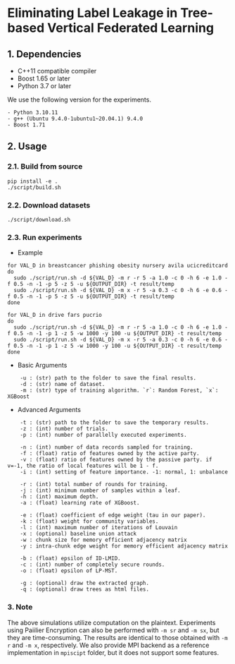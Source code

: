 # Eliminating Label Leakage in Tree-based Vertical Federated Learning

## 1. Dependencies

- C++11 compatible compiler
- Boost 1.65 or later
- Python 3.7 or later

We use the following version for the experiments.

```
- Python 3.10.11
- g++ (Ubuntu 9.4.0-1ubuntu1~20.04.1) 9.4.0
- Boost 1.71
```

## 2. Usage

### 2.1. Build from source

```shell
pip install -e .
./script/build.sh
```

### 2.2. Download datasets

```shell
./script/download.sh
```

### 2.3. Run experiments

- Example

```shell
for VAL_D in breastcancer phishing obesity nursery avila ucicreditcard
do
  sudo ./script/run.sh -d ${VAL_D} -m r -r 5 -a 1.0 -c 0 -h 6 -e 1.0 -f 0.5 -n -1 -p 5 -z 5 -u ${OUTPUT_DIR} -t result/temp
  sudo ./script/run.sh -d ${VAL_D} -m x -r 5 -a 0.3 -c 0 -h 6 -e 0.6 -f 0.5 -n -1 -p 5 -z 5 -u ${OUTPUT_DIR} -t result/temp
done

for VAL_D in drive fars pucrio
do
  sudo ./script/run.sh -d ${VAL_D} -m r -r 5 -a 1.0 -c 0 -h 6 -e 1.0 -f 0.5 -n -1 -p 1 -z 5 -w 1000 -y 100 -u ${OUTPUT_DIR} -t result/temp
  sudo ./script/run.sh -d ${VAL_D} -m x -r 5 -a 0.3 -c 0 -h 6 -e 0.6 -f 0.5 -n -1 -p 1 -z 5 -w 1000 -y 100 -u ${OUTPUT_DIR} -t result/temp
done
```

- Basic Arguments

```
    -u : (str) path to the folder to save the final results.
    -d : (str) name of dataset.
    -m : (str) type of training algorithm. `r`: Random Forest, `x`: XGBoost
```

- Advanced Arguments

```
    -t : (str) path to the folder to save the temporary results.
    -z : (int) number of trials.
    -p : (int) number of parallelly executed experiments.

    -n : (int) number of data records sampled for training.
    -f : (float) ratio of features owned by the active party.
    -v : (float) ratio of features owned by the passive party. if v=-1, the ratio of local features will be 1 - f.
    -i : (int) setting of feature importance. -1: normal, 1: unbalance

    -r : (int) total number of rounds for training.
    -j : (int) minimum number of samples within a leaf.
    -h : (int) maximum depth.
    -a : (float) learning rate of XGBoost.

    -e : (float) coefficient of edge weight (tau in our paper).
    -k : (float) weight for community variables.
    -l : (int) maximum number of iterations of Louvain
    -x : (optional) baseline union attack
    -w : chunk size for memory efficient adjacency matrix
    -y : intra-chunk edge weight for memory efficient adjacency matrix

    -b : (float) epsilon of ID-LMID.
    -c : (int) number of completely secure rounds.
    -o : (float) epsilon of LP-MST.

    -g : (optional) draw the extracted graph.
    -q : (optional) draw trees as html files.
```

### 3. Note

The above simulations utilize computation on the plaintext. Experiments using Paiilier Encryption can also be performed with `-m sr` and `-m sx`, but they are time-consuming. The results are identical to those obtained with `-m r` and `-m x`, respectively. We also provide MPI backend as a reference implementation in `mpiscipt` folder, but it does not support some features.
